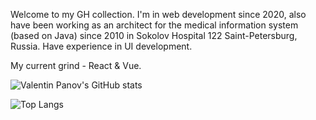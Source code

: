 Welcome to my GH collection. I'm in web development since 2020, also have been working as an architect for the medical information system (based on Java) since 2010 in Sokolov Hospital 122 Saint-Petersburg, Russia. Have experience in UI development.

My current grind - React & Vue. 

![Valentin Panov's GitHub stats](https://github-readme-stats.vercel.app/api?username=valentin-panov)

![Top Langs](https://github-readme-stats.vercel.app/api/top-langs/?username=valentin-panov&layout=compact)
